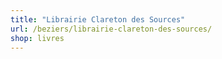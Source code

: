 ```yaml
---
title: "Librairie Clareton des Sources"
url: /beziers/librairie-clareton-des-sources/
shop: livres
---
```


